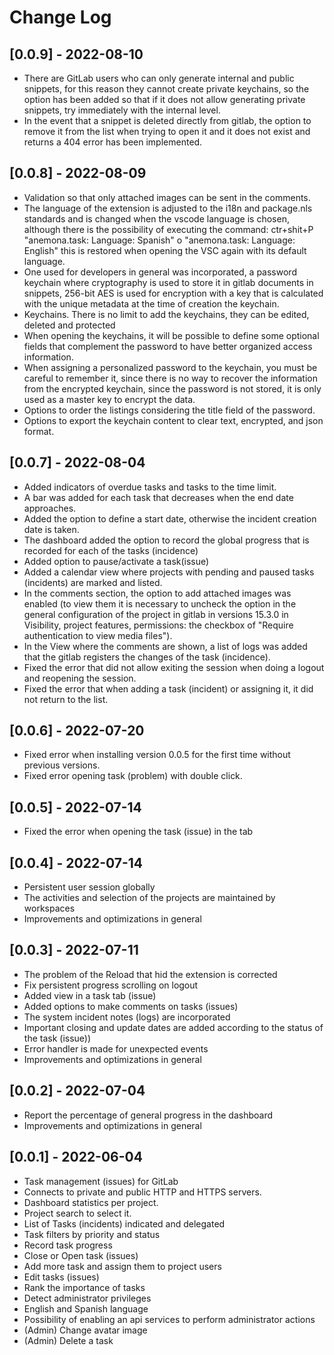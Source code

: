# Change Log
## [0.0.9] - 2022-08-10
- There are GitLab users who can only generate internal and public snippets, for this reason they cannot create private keychains, so the option has been added so that if it does not allow generating private snippets, try immediately with the internal level.
- In the event that a snippet is deleted directly from gitlab, the option to remove it from the list when trying to open it and it does not exist and returns a 404 error has been implemented.

## [0.0.8] - 2022-08-09
- Validation so that only attached images can be sent in the comments.
- The language of the extension is adjusted to the i18n and package.nls standards and is changed when the vscode language is chosen, although there is the possibility of executing the command: ctr+shit+P "anemona.task: Language: Spanish" o "anemona.task: Language: English" this is restored when opening the VSC again with its default language.
- One used for developers in general was incorporated, a password keychain where cryptography is used to store it in gitlab documents in snippets, 256-bit AES is used for encryption with a key that is calculated with the unique metadata at the time of creation the keychain.
- Keychains. There is no limit to add the keychains, they can be edited, deleted and protected
- When opening the keychains, it will be possible to define some optional fields that complement the password to have better organized access information.
- When assigning a personalized password to the keychain, you must be careful to remember it, since there is no way to recover the information from the encrypted keychain, since the password is not stored, it is only used as a master key to encrypt the data.
- Options to order the listings considering the title field of the password.
- Options to export the keychain content to clear text, encrypted, and json format.

## [0.0.7] - 2022-08-04

- Added indicators of overdue tasks and tasks to the time limit.
- A bar was added for each task that decreases when the end date approaches.
- Added the option to define a start date, otherwise the incident creation date is taken.
- The dashboard added the option to record the global progress that is recorded for each of the tasks (incidence)
- Added option to pause/activate a task(issue)
- Added a calendar view where projects with pending and paused tasks (incidents) are marked and listed.
- In the comments section, the option to add attached images was enabled (to view them it is necessary to uncheck the option in the general configuration of the project in gitlab in versions 15.3.0 in Visibility, project features, permissions: the checkbox of "Require authentication to view media files").
- In the View where the comments are shown, a list of logs was added that the gitlab registers the changes of the task (incidence).
- Fixed the error that did not allow exiting the session when doing a logout and reopening the session.
- Fixed the error that when adding a task (incident) or assigning it, it did not return to the list.

## [0.0.6] - 2022-07-20

- Fixed error when installing version 0.0.5 for the first time without previous versions.
- Fixed error opening task (problem) with double click.

## [0.0.5] - 2022-07-14

- Fixed the error when opening the task (issue) in the tab

## [0.0.4] - 2022-07-14

- Persistent user session globally
- The activities and selection of the projects are maintained by workspaces
- Improvements and optimizations in general

## [0.0.3] - 2022-07-11

- The problem of the Reload that hid the extension is corrected
- Fix persistent progress scrolling on logout
- Added view in a task tab (issue)
- Added options to make comments on tasks (issues)
- The system incident notes (logs) are incorporated
- Important closing and update dates are added according to the status of the task (issue))
- Error handler is made for unexpected events
- Improvements and optimizations in general

## [0.0.2] - 2022-07-04

- Report the percentage of general progress in the dashboard
- Improvements and optimizations in general

## [0.0.1] - 2022-06-04

- Task management (issues) for GitLab
- Connects to private and public HTTP and HTTPS servers.
- Dashboard statistics per project.
- Project search to select it.
- List of Tasks (incidents) indicated and delegated
- Task filters by priority and status
- Record task progress
- Close or Open task (issues)
- Add more task and assign them to project users
- Edit tasks (issues)
- Rank the importance of tasks
- Detect administrator privileges
- English and Spanish language
- Possibility of enabling an api services to perform administrator actions
- (Admin) Change avatar image
- (Admin) Delete a task
